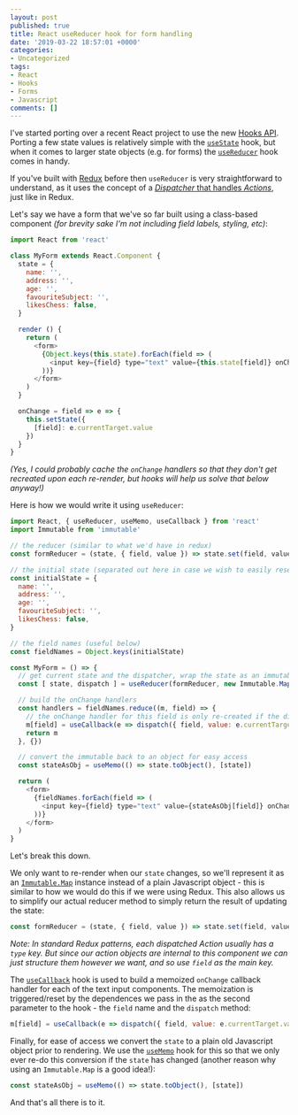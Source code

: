 ```yaml
---
layout: post
published: true
title: React useReducer hook for form handling
date: '2019-03-22 18:57:01 +0000'
categories:
- Uncategorized
tags:
- React
- Hooks
- Forms
- Javascript
comments: []
---
```


I've started porting over a recent React project to use the new [Hooks API](https://reactjs.org/docs/hooks-reference.html). Porting
a few state values is relatively simple with the [`useState`](https://reactjs.org/docs/hooks-reference.html#usestate) hook, but when
it comes to larger state objects (e.g. for forms) the [`useReducer`]((https://reactjs.org/docs/hooks-reference.html#usereducer)) hook comes in handy.

If you've built with [Redux](https://redux.js.org/) before then `useReducer` is very straightforward
to understand, as it uses the concept of a [_Dispatcher_ that handles _Actions_](https://redux.js.org/basics/actions),
just like in Redux.

Let's say we have a form that we've so far built using a class-based component
_(for brevity sake I'm not including field labels, styling, etc)_:

```js
import React from 'react'

class MyForm extends React.Component {
  state = {
    name: '',
    address: '',
    age: '',
    favouriteSubject: '',
    likesChess: false,
  }

  render () {
    return (
      <form>
        {Object.keys(this.state).forEach(field => (
          <input key={field} type="text" value={this.state[field]} onChange={this.onChange(field)} />
        ))}
      </form>
    )
  }

  onChange = field => e => {
    this.setState({
      [field]: e.currentTarget.value
    })
  }
}
```

_(Yes, I could probably cache the `onChange` handlers so that they don't get
recreated upon each re-render, but hooks will help us solve that below anyway!)_

Here is how we would write it using `useReducer`:

```js
import React, { useReducer, useMemo, useCallback } from 'react'
import Immutable from 'immutable'

// the reducer (similar to what we'd have in redux)
const formReducer = (state, { field, value }) => state.set(field, value)

// the initial state (separated out here in case we wish to easily reset the state)
const initialState = {
  name: '',
  address: '',
  age: '',
  favouriteSubject: '',
  likesChess: false,
}

// the field names (useful below)
const fieldNames = Object.keys(initialState)

const MyForm = () => {
  // get current state and the dispatcher, wrap the state as an immutable map
  const [ state, dispatch ] = useReducer(formReducer, new Immutable.Map(initialState))

  // build the onChange handlers
  const handlers = fieldNames.reduce((m, field) => {
    // the onChange handler for this field is only re-created if the dispatch method changes
    m[field] = useCallback(e => dispatch({ field, value: e.currentTarget.value }), [ field, dispatch ])
    return m
  }, {})

  // convert the immutable back to an object for easy access
  const stateAsObj = useMemo(() => state.toObject(), [state])

  return (
    <form>
      {fieldNames.forEach(field => (
        <input key={field} type="text" value={stateAsObj[field]} onChange={handlers[field]} />
      ))}
    </form>
  )
}
```

Let's break this down.

We only want to re-render when our `state` changes, so we'll represent it as
an [`Immutable.Map`](https://github.com/immutable-js/immutable-js) instance
instead of a plain Javascript object - this is similar to how we would do this
if we were using Redux. This also allows us
to simplify our actual reducer method to simply return the result of updating the
state:

```js
const formReducer = (state, { field, value }) => state.set(field, value)
```

_Note: In standard Redux patterns, each dispatched Action usually has a `type`
key. But since our action objects are internal to this component we can
just structure them however we want, and so use `field` as the main key._

The [`useCallback`](https://reactjs.org/docs/hooks-reference.html#usecallback) hook is used to build a memoized `onChange` callback handler
for each of the text input components. The memoization is triggered/reset by
the dependences we pass in the as the second parameter to the hook - the `field`
name and the `dispatch` method:

```js
m[field] = useCallback(e => dispatch({ field, value: e.currentTarget.value }), [ field, dispatch ])
```

Finally, for ease of access we convert the `state` to a plain old Javascript
object prior to rendering. We use the [`useMemo`](https://reactjs.org/docs/hooks-reference.html#usememo) hook for this so that we only ever re-do this conversion if the `state` has changed
(another reason why using an `Immutable.Map` is a good idea!):

```js
const stateAsObj = useMemo(() => state.toObject(), [state])
```

And that's all there is to it.
